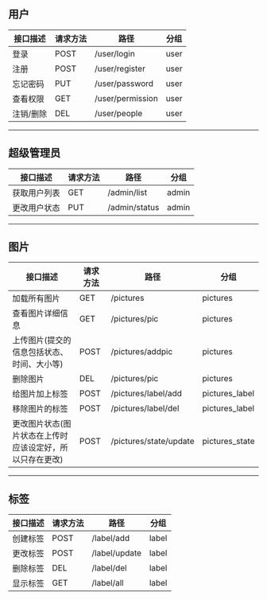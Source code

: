 ## 用户

| 接口描述  | 请求方法 | 路径             | 分组 |
| --------- | -------- | ---------------- | ---- |
| 登录      | POST     | /user/login      | user |
| 注册      | POST     | /user/register   | user |
| 忘记密码  | PUT      | /user/password   | user |
| 查看权限  | GET      | /user/permission | user |
| 注销/删除 | DEL      | /user/people     | user |

------

## 超级管理员

| 接口描述     | 请求方法 | 路径          | 分组  |
| ------------ | -------- | ------------- | ----- |
| 获取用户列表 | GET      | /admin/list   | admin |
| 更改用户状态 | PUT      | /admin/status | admin |

------

## 图片

| 接口描述                                                 | 请求方法 | 路径                   | 分组           |
| -------------------------------------------------------- | -------- | ---------------------- | -------------- |
| 加载所有图片                                             | GET      | /pictures              | pictures       |
| 查看图片详细信息                                         | GET      | /pictures/pic          | pictures       |
| 上传图片(提交的信息包括状态、时间、大小等)               | POST     | /pictures/addpic       | pictures       |
| 删除图片                                                 | DEL      | /pictures/pic          | pictures       |
| 给图片加上标签                                           | POST     | /pictures/label/add    | pictures_label |
| 移除图片的标签                                           | POST     | /pictures/label/del    | pictures_label |
| 更改图片状态(图片状态在上传时应该设定好，所以只存在更改) | POST     | /pictures/state/update | pictures_state |

------

## 标签

| 接口描述 | 请求方法 | 路径          | 分组  |
| -------- | -------- | ------------- | ----- |
| 创建标签 | POST     | /label/add    | label |
| 更改标签 | POST     | /label/update | label |
| 删除标签 | DEL      | /label/del    | label |
| 显示标签 | GET      | /label/all    | label |

